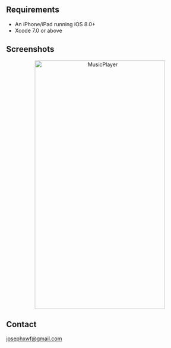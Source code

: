 

## Requirements

* An iPhone/iPad running iOS 8.0+
* Xcode 7.0 or above

## Screenshots

<p align="center">
<img src="" width="350" height="667" alt="MusicPlayer"/>
</p>



## Contact
josephxwf@gmail.com

